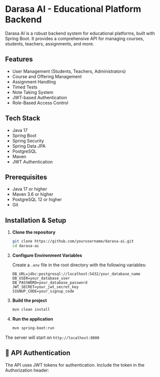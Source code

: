 # Darasa AI - Educational Platform Backend

Darasa AI is a robust backend system for educational platforms, built with Spring Boot. It provides a comprehensive API for managing courses, students, teachers, assignments, and more.

## Features

- User Management (Students, Teachers, Administrators)
- Course and Offering Management
- Assignment Handling
- Timed Tests
- Note Taking System
- JWT-based Authentication
- Role-Based Access Control

## Tech Stack

- Java 17
- Spring Boot
- Spring Security
- Spring Data JPA
- PostgreSQL
- Maven
- JWT Authentication

## Prerequisites

- Java 17 or higher
- Maven 3.6 or higher
- PostgreSQL 12 or higher
- Git

## Installation & Setup

1. **Clone the repository**
   ```bash
   git clone https://github.com/yourusername/darasa-ai.git
   cd darasa-ai
   ```

2. **Configure Environment Variables**
   
   Create a `.env` file in the root directory with the following variables:
   ```properties
   DB_URL=jdbc:postgresql://localhost:5432/your_database_name
   DB_USER=your_database_user
   DB_PASSWORD=your_database_password
   JWT_SECRET=your_jwt_secret_key
   SIGNUP_CODE=your_signup_code
   ```

3. **Build the project**
   ```bash
   mvn clean install
   ```

4. **Run the application**
   ```bash
   mvn spring-boot:run
   ```

The server will start on `http://localhost:8080`

## 🔑 API Authentication

The API uses JWT tokens for authentication. Include the token in the Authorization header:
